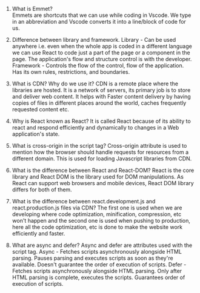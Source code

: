 1. What is Emmet?  
  Emmets are shortcuts that we can use while coding in Vscode.  We type in an abbreviation and Vscode converts it into a line/block of code for us.

2. Difference between library and framework.
   Library - Can be used anywhere i.e. even when the whole app is coded in a different language we can use React to code just a part of the page or a component in the page. The application's flow and structure control is with the developer.
   Framework - Controls the flow of the control, flow of the application. Has its own rules, restrictions, and boundaries.

3. What is CDN? Why do we use it?
     CDN is a remote place where the libraries are hosted. It is a network of servers, its primary job is to store and deliver web content. It helps with Faster content delivery by having copies of files in different places around the world, caches frequently requested content etc.

4. Why is React known as React?
     It is called React because of its ability to react and respond efficiently and dynamically to changes in a Web application's state.

5. What is cross-origin in the script tag?
     Cross-origin attribute is used to mention how the browser should handle requests for resources from a different domain. This is used for loading Javascript libraries from CDN.

6. What is the difference between React and React-DOM?
    React is the core library and React DOM is the library used for DOM manipulations. As React can support web browsers and mobile devices, React DOM library differs for both of them.    

7. What is the difference between react.development.js and react.production.js files via CDN?
      The first one is used when we are developing where code optimization, minification, compression, etc won't happen and the second one is used when pushing to production, here all the code optimization, etc is done to make the website work efficiently and faster.

8. What are async and defer?
   Async and defer are attributes used with the script tag.
     Async - Fetches scripts asynchronously alongside HTML parsing. Pauses parsing and executes scripts as soon as they're available. Doesn't guarantee the order of execution of scripts.
     Defer - Fetches scripts asynchronously alongside HTML parsing. Only after HTML parsing is complete, executes the scripts. Guarantees order of execution of scripts.  
   
   
